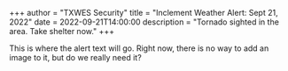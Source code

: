 +++
author = "TXWES Security"
title = "Inclement Weather Alert: Sept 21, 2022"
date = 2022-09-21T14:00:00
description = "Tornado sighted in the area. Take shelter now."
+++

This is where the alert text will go. Right now, there is no way to add an image to it, but do we really need it?
